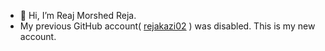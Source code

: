 - 👋 Hi, I’m Reaj Morshed Reja.
- My previous GitHub account( [rejakazi02](https://github.com/rejakazi002/rejakazi002/assets/168950980/7c386a52-b4ce-476e-9d6d-dfbafa4a5617)
) was disabled. This is my new account.
<!--- 
- 👀 I’m interested in ...
- 🌱 I’m currently learning ...
- 💞️ I’m looking to collaborate on ...
- 📫 How to reach me ...
- 😄 Pronouns: ...
- ⚡ Fun fact: ...
--->
<!---
rejakazi002/rejakazi002 is a ✨ special ✨ repository because its `README.md` (this file) appears on your GitHub profile.
You can click the Preview link to take a look at your changes.
--->
